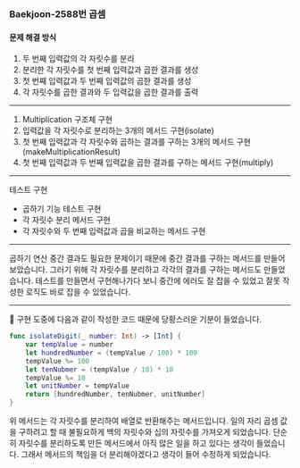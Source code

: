 ###  Baekjoon-2588번 곱셈

#### 문제 해결 방식

1. 두 번째 입력값의 각 자릿수를 분리
2. 분리한 각 자릿수를 첫 번째 입력값과 곱한 결과를 생성
3. 첫 번째 입력값과 두 번째 입력값의 곱한 결과를 생성
4. 각 자릿수를 곱한 결과와 두 입력값을 곱한 결과를 출력

---

1. Multiplication 구조체 구현
2. 입력값을 각 자릿수로 분리하는 3개의 메서드 구현(isolate)
3. 첫 번째 입력값과 각 자릿수와 곱하는 결과를 구하는 3개의 메서드 구현(makeMultiplicationResult)
4. 첫 번째 입력값과 두 번째 입력값을 곱한 결과를 구하는 메서드 구현(multiply)

---

테스트 구현

- 곱하기 기능 테스트 구현
- 각 자릿수 분리 메서드 구현
- 각 자릿수와 두 번째 입력값과 곱을 비교하는 메서드 구현

---

곱하기 연산 중간 결과도 필요한 문제이기 때문에 중간 결과를 구하는 메서드를 만들어보았습니다. 그러기 위해 각 자릿수를 분리하고 각각의 결과를 구하는 메서드도 만들었습니다. 테스트를 만들면서 구현해나가다 보니 중간에 에러도 잘 잡을 수 있었고 잘못 작성한 로직도 바로 잡을 수 있었습니다.

---

🧐 구현 도중에 다음과 같이 작성한 코드 때문에 당황스러운 기분이 들었습니다.

```swift
func isolateDigit(_ number: Int) -> [Int] {
    var tempValue = number
    let hundredNumber = (tempValue / 100) * 100
    tempValue %= 100
    let tenNubmer = (tempValue / 10) * 10
    tempValue %= 10
    let unitNumber = tempValue
    return [hundredNumber, tenNubmer, unitNumber]
}
```

위 메서드는 각 자릿수를 분리하여 배열로 반환해주는 메서드입니다. 일의 자리 곱셈 값을 구하려고 할 때 불필요하게 백의 자릿수와 십의 자릿수를 가져오게 되었습니다. 단순히 자릿수를 분리하도록 만든 메서드에서 아직 많은 일을 하고 있다는 생각이 들었습니다. 그래서 메서드의 책임을 더 분리해야겠다고 생각이 들어 수정하게 되었습니다.